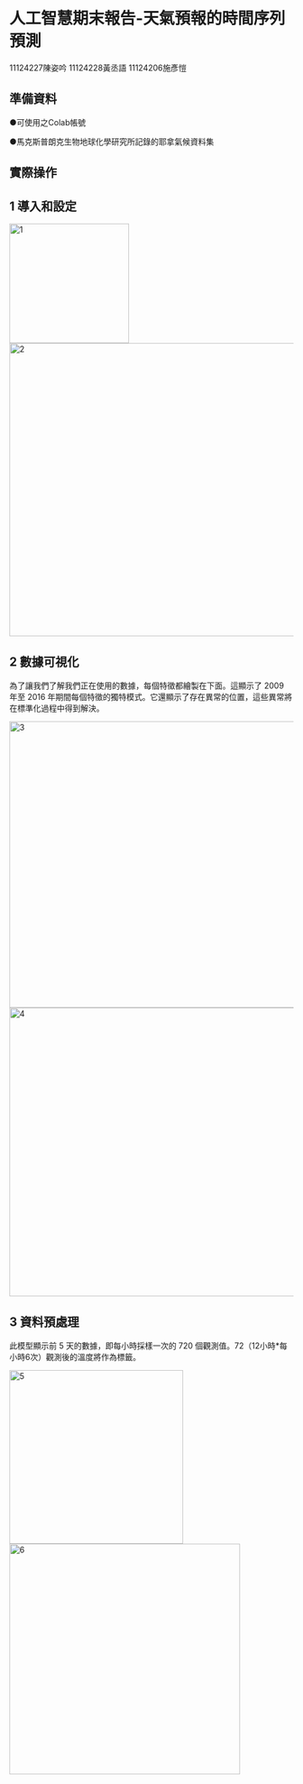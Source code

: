 # 人工智慧期末報告-天氣預報的時間序列預測
11124227陳姿吟 11124228黃丞語 11124206施彥愷
## 準備資料
●可使用之Colab帳號

●馬克斯普朗克生物地球化學研究所記錄的耶拿氣候資料集
## 實際操作
## 1 導入和設定

<img width="212" alt="1" src="https://github.com/30zzz/AI1228/assets/113405753/bade69d0-d9ff-4fd7-9e05-a216e9fd228f">

<img width="520" alt="2" src="https://github.com/30zzz/AI1228/assets/113405753/c0182065-0e37-4c48-9080-8d3791bf1d04">

## 2 數據可視化

為了讓我們了解我們正在使用的數據，每個特徵都繪製在下面。這顯示了 2009 年至 2016 年期間每個特徵的獨特模式。它還顯示了存在異常的位置，這些異常將在標準化過程中得到解決。

<img width="508" alt="3" src="https://github.com/30zzz/AI1228/assets/113405753/d1b460fb-61da-4721-9276-2c4c2edac535">

<img width="512" alt="4" src="https://github.com/30zzz/AI1228/assets/113405753/b5c83d40-af8a-4481-9cda-da84b2b77d19">

## 3 資料預處理

此模型顯示前 5 天的數據，即每小時採樣一次的 720 個觀測值。72（12小時*每小時6次）觀測後的溫度將作為標籤。

<img width="308" alt="5" src="https://github.com/30zzz/AI1228/assets/113405753/eb60ba7e-1553-4527-9342-1dbccc57b62c">

<img width="409" alt="6" src="https://github.com/30zzz/AI1228/assets/113405753/7d422d3e-fc85-4dde-9b5d-c7e1e4d46af2">
